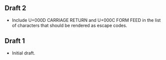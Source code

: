 ## Draft 2

* Include U+000D CARRIAGE RETURN and U+000C FORM FEED in the list of characters
  that should be rendered as escape codes.

## Draft 1

* Initial draft.
